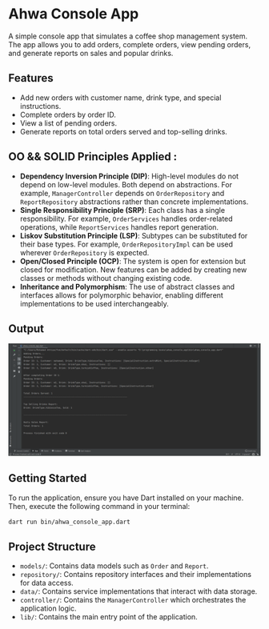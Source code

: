 # Ahwa Console App

A simple console app that simulates a coffee shop management system. The app allows you to add orders, complete orders,
view pending orders, and generate reports on sales and popular drinks.

## Features

- Add new orders with customer name, drink type, and special instructions.
- Complete orders by order ID.
- View a list of pending orders.
- Generate reports on total orders served and top-selling drinks.

## OO && SOLID Principles Applied :

- **Dependency Inversion Principle (DIP)**: High-level modules do not depend on low-level modules. Both depend on
  abstractions. For example, `ManagerController` depends on `OrderRepository` and `ReportRepository` abstractions rather
  than concrete implementations.
- **Single Responsibility Principle (SRP)**: Each class has a single responsibility. For example, `OrderServices`
  handles order-related operations, while `ReportServices` handles report generation.
- **Liskov Substitution Principle (LSP)**: Subtypes can be substituted for their base types. For
  example, `OrderRepositoryImpl` can be used wherever `OrderRepository` is expected.
- **Open/Closed Principle (OCP)**: The system is open for extension but closed for modification. New features can be
  added by creating new classes or methods without changing existing code.
- **Inheritance and Polymorphism**: The use of abstract classes and interfaces allows for polymorphic behavior, enabling
  different implementations to be used interchangeably.

## Output 
![Output](assets/output.png)

## Getting Started

To run the application, ensure you have Dart installed on your machine. Then, execute the following command in your
terminal:

```bash
dart run bin/ahwa_console_app.dart
```

## Project Structure

- `models/`: Contains data models such as `Order` and `Report`.
- `repository/`: Contains repository interfaces and their implementations for data access.
- `data/`: Contains service implementations that interact with data storage.
- `controller/`: Contains the `ManagerController` which orchestrates the application logic.
- `lib/`: Contains the main entry point of the application.


